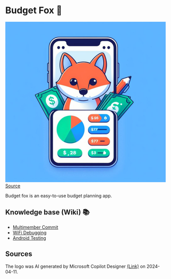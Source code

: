 # Budget Fox 🦊

![Logo](./logo.jpg)
[Source](https://www.bing.com/images/create/mach-mir-ein-logo-fc3bcr-eine-app-namens-22budget-fox22/1-6617a4e4b5df4e3f8b7891667b5648f8?id=0TisW20ge4MAcfuzAdwu2Q%3d%3d&view=detailv2&idpp=genimg&thId=OIG1.7tEdbYQHENIliJQXtEpV&FORM=GCRIDP&mode=overlay)

Budget fox is an easy-to-use budget planning app.

## Knowledge base (Wiki) 📚

- [Multimember Commit](https://github.com/EP1210/Budget_Fox/wiki/Multimember-Commits)
- [WiFi Debugging](https://github.com/EP1210/Budget_Fox/wiki/WiFi%E2%80%90Debugging-Mac--%E2%80%90%E2%80%90--Android)
- [Android Testing](https://github.com/EP1210/Budget_Fox/wiki/Testing-in-Android)

## Sources

The logo was AI generated by Microsoft Copilot Designer [(Link)](https://www.bing.com/images/create/mach-mir-ein-logo-fc3bcr-eine-app-namens-22budget-fox22/1-6617a4e4b5df4e3f8b7891667b5648f8?id=0TisW20ge4MAcfuzAdwu2Q%3d%3d&view=detailv2&idpp=genimg&thId=OIG1.7tEdbYQHENIliJQXtEpV&FORM=GCRIDP&mode=overlay) on 2024-04-11.
